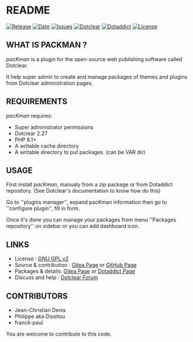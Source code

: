 # README

[![Release](https://img.shields.io/github/v/release/JcDenis/pacKman)](https://git.dotclear.watch/JcDenis/pacKman/releases)
[![Date](https://img.shields.io/github/release-date/JcDenis/pacKman)](https://git.dotclear.watch/JcDenis/pacKman/releases)
[![Issues](https://img.shields.io/github/issues/JcDenis/pacKman)](https://git.dotclear.watch/JcDenis/pacKman/issues)
[![Dotclear](https://img.shields.io/badge/dotclear-v2.27-blue.svg)](https://fr.dotclear.org/download)
[![Dotaddict](https://img.shields.io/badge/dotaddict-official-green.svg)](https://plugins.dotaddict.org/dc2/details/pacKman)
[![License](https://img.shields.io/github/license/JcDenis/pacKman)](https://git.dotclear.watch/JcDenis/pacKman/blob/master/LICENSE)

## WHAT IS PACKMAN ?

_pacKman_ is a plugin for the open-source 
web publishing software called Dotclear.

It help super admin to create and manage packages of
themes and plugins from Dotclear administration pages.

## REQUIREMENTS

_pacKman_ requires: 

* Super administrator permissions
* Dotclear 2.27
* PHP 8.1+
* A writable cache directory 
* A writable directory to put packages. (can be VAR dir)

## USAGE

First install _pacKman_, manualy from a zip package or from 
Dotaddict repository. (See Dotclear's documentation to know how do this)

Go to ''plugins manager'', expand pacKman information then 
go to ''configure plugin'', fill in form.

Once it's done you can manage your packages from menu 
''Packages repository'' on sidebar or you can add dashboard icon.

## LINKS

* License : [GNU GPL v2](https://www.gnu.org/licenses/old-licenses/lgpl-2.0.html)
* Source & contribution : [Gitea Page](https://git.dotclear.watch/JcDenis/pacKman) or [GitHub Page](https://github.com/JcDenis/pacKman)
* Packages & details: [Gitea Page](https://git.dotclear.watch/JcDenis/pacKman/releases) or [Dotaddict Page](https://plugins.dotaddict.org/dc2/details/pacKman)
* Discuss and help : [Dotclear Forum](https://forum.dotclear.org/viewtopic.php?id=40066)

## CONTRIBUTORS

* Jean-Christian Denis
* Philippe aka Dissitou
* franck-paul

You are welcome to contribute to this code.
